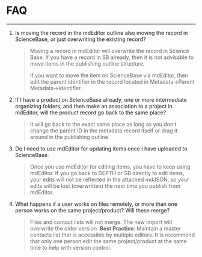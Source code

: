 # FAQ

---

1. Is moving the record in the mdEditor outline also moving the record in ScienceBase, or just overwriting the existing record?

   > Moving a record in mdEditor will overwrite the record in Science Base. If you have a record in SB already, then it is not advisable to move items in the publishing outline structure.
   >
   > If you want to move the item on ScienceBase via mdEditor, then edit the parent identifier in the record located in Metadata-&gt;Parent Metadata-&gt;Identifier.

2. If I have a product on ScienceBase already, one or more intermediate organizing folders, and then make an association to a project in mdEditor, will the product record go back to the same place?

   > It will go back to the exact same place as long as you don't change the parent ID in the metadata record itself or drag it around in the publishing outline.

3. Do I need to use mdEditor for updating items once I have uploaded to ScienceBase.

   > Once you use mdEditor for editing items, you have to keep using mdEditor. If you go back to DEPTH or SB directly to edit items, your edits will not be reflected in the attached mdJSON, so your edits will be lost \(overwritten\) the next time you publish from mdEditor.

4. What happens if a user works on files remotely, or more than one person works on the same project/product? Will these merge?

   > Files and contact lists will not merge. The new import will overwrite the older version. **Best Practice**: Maintain a master contacts list that is accessible by multiple editors. It is recommend that only one person edit the same project/product at the same time to help with version control.



